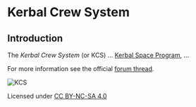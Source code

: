 # Kerbal Crew System

## Introduction

The *Kerbal Crew System* (or KCS) ... [Kerbal Space Program](https://kerbalspaceprogram.com),  ...

For more information see the official [forum thread](http://forum.kerbalspaceprogram.com/threads/120281-1-0-x-Closed-Loop-Life-Support-v0-1).

![KCS](http://i.imgur.com/dpBAMBW.png)

Licensed under [CC BY-NC-SA 4.0](https://creativecommons.org/licenses/by-nc-sa/4.0)
